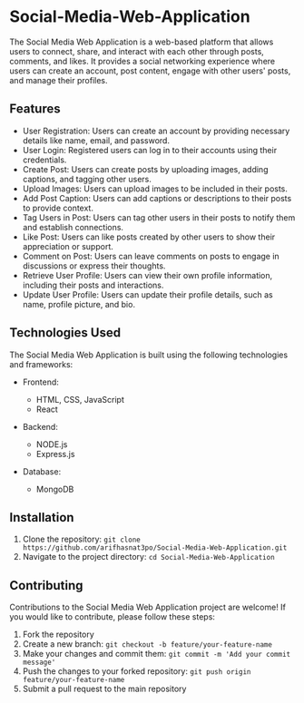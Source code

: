 # Social-Media-Web-Application

The Social Media Web Application is a web-based platform that allows users to connect, share, and interact with each other through posts, comments, and likes. It provides a social networking experience where users can create an account, post content, engage with other users' posts, and manage their profiles.

## Features

- User Registration: Users can create an account by providing necessary details like name, email, and password.
- User Login: Registered users can log in to their accounts using their credentials.
- Create Post: Users can create posts by uploading images, adding captions, and tagging other users.
- Upload Images: Users can upload images to be included in their posts.
- Add Post Caption: Users can add captions or descriptions to their posts to provide context.
- Tag Users in Post: Users can tag other users in their posts to notify them and establish connections.
- Like Post: Users can like posts created by other users to show their appreciation or support.
- Comment on Post: Users can leave comments on posts to engage in discussions or express their thoughts.
- Retrieve User Profile: Users can view their own profile information, including their posts and interactions.
- Update User Profile: Users can update their profile details, such as name, profile picture, and bio.

## Technologies Used

The Social Media Web Application is built using the following technologies and frameworks:

- Frontend:
  - HTML, CSS, JavaScript
  - React

- Backend:
  - NODE.js
  - Express.js
  

- Database:
  - MongoDB

## Installation

1. Clone the repository: `git clone https://github.com/arifhasnat3po/Social-Media-Web-Application.git`
2. Navigate to the project directory: `cd Social-Media-Web-Application`

## Contributing

Contributions to the Social Media Web Application project are welcome! If you would like to contribute, please follow these steps:

1. Fork the repository
2. Create a new branch: `git checkout -b feature/your-feature-name`
3. Make your changes and commit them: `git commit -m 'Add your commit message'`
4. Push the changes to your forked repository: `git push origin feature/your-feature-name`
5. Submit a pull request to the main repository
